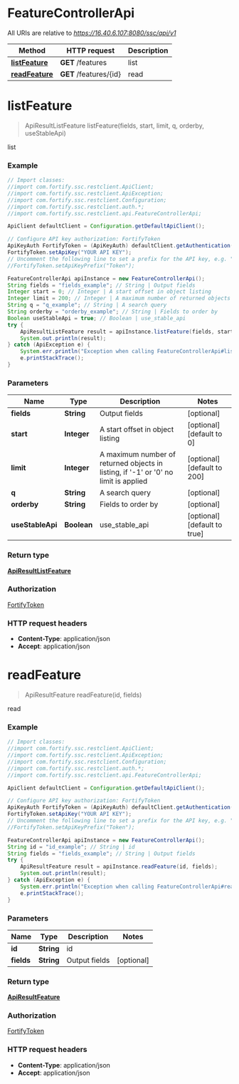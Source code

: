 # FeatureControllerApi

All URIs are relative to *https://16.40.6.107:8080/ssc/api/v1*

Method | HTTP request | Description
------------- | ------------- | -------------
[**listFeature**](FeatureControllerApi.md#listFeature) | **GET** /features | list
[**readFeature**](FeatureControllerApi.md#readFeature) | **GET** /features/{id} | read


<a name="listFeature"></a>
# **listFeature**
> ApiResultListFeature listFeature(fields, start, limit, q, orderby, useStableApi)

list

### Example
```java
// Import classes:
//import com.fortify.ssc.restclient.ApiClient;
//import com.fortify.ssc.restclient.ApiException;
//import com.fortify.ssc.restclient.Configuration;
//import com.fortify.ssc.restclient.auth.*;
//import com.fortify.ssc.restclient.api.FeatureControllerApi;

ApiClient defaultClient = Configuration.getDefaultApiClient();

// Configure API key authorization: FortifyToken
ApiKeyAuth FortifyToken = (ApiKeyAuth) defaultClient.getAuthentication("FortifyToken");
FortifyToken.setApiKey("YOUR API KEY");
// Uncomment the following line to set a prefix for the API key, e.g. "Token" (defaults to null)
//FortifyToken.setApiKeyPrefix("Token");

FeatureControllerApi apiInstance = new FeatureControllerApi();
String fields = "fields_example"; // String | Output fields
Integer start = 0; // Integer | A start offset in object listing
Integer limit = 200; // Integer | A maximum number of returned objects in listing, if '-1' or '0' no limit is applied
String q = "q_example"; // String | A search query
String orderby = "orderby_example"; // String | Fields to order by
Boolean useStableApi = true; // Boolean | use_stable_api
try {
    ApiResultListFeature result = apiInstance.listFeature(fields, start, limit, q, orderby, useStableApi);
    System.out.println(result);
} catch (ApiException e) {
    System.err.println("Exception when calling FeatureControllerApi#listFeature");
    e.printStackTrace();
}
```

### Parameters

Name | Type | Description  | Notes
------------- | ------------- | ------------- | -------------
 **fields** | **String**| Output fields | [optional]
 **start** | **Integer**| A start offset in object listing | [optional] [default to 0]
 **limit** | **Integer**| A maximum number of returned objects in listing, if &#39;-1&#39; or &#39;0&#39; no limit is applied | [optional] [default to 200]
 **q** | **String**| A search query | [optional]
 **orderby** | **String**| Fields to order by | [optional]
 **useStableApi** | **Boolean**| use_stable_api | [optional] [default to true]

### Return type

[**ApiResultListFeature**](ApiResultListFeature.md)

### Authorization

[FortifyToken](../README.md#FortifyToken)

### HTTP request headers

 - **Content-Type**: application/json
 - **Accept**: application/json

<a name="readFeature"></a>
# **readFeature**
> ApiResultFeature readFeature(id, fields)

read

### Example
```java
// Import classes:
//import com.fortify.ssc.restclient.ApiClient;
//import com.fortify.ssc.restclient.ApiException;
//import com.fortify.ssc.restclient.Configuration;
//import com.fortify.ssc.restclient.auth.*;
//import com.fortify.ssc.restclient.api.FeatureControllerApi;

ApiClient defaultClient = Configuration.getDefaultApiClient();

// Configure API key authorization: FortifyToken
ApiKeyAuth FortifyToken = (ApiKeyAuth) defaultClient.getAuthentication("FortifyToken");
FortifyToken.setApiKey("YOUR API KEY");
// Uncomment the following line to set a prefix for the API key, e.g. "Token" (defaults to null)
//FortifyToken.setApiKeyPrefix("Token");

FeatureControllerApi apiInstance = new FeatureControllerApi();
String id = "id_example"; // String | id
String fields = "fields_example"; // String | Output fields
try {
    ApiResultFeature result = apiInstance.readFeature(id, fields);
    System.out.println(result);
} catch (ApiException e) {
    System.err.println("Exception when calling FeatureControllerApi#readFeature");
    e.printStackTrace();
}
```

### Parameters

Name | Type | Description  | Notes
------------- | ------------- | ------------- | -------------
 **id** | **String**| id |
 **fields** | **String**| Output fields | [optional]

### Return type

[**ApiResultFeature**](ApiResultFeature.md)

### Authorization

[FortifyToken](../README.md#FortifyToken)

### HTTP request headers

 - **Content-Type**: application/json
 - **Accept**: application/json

